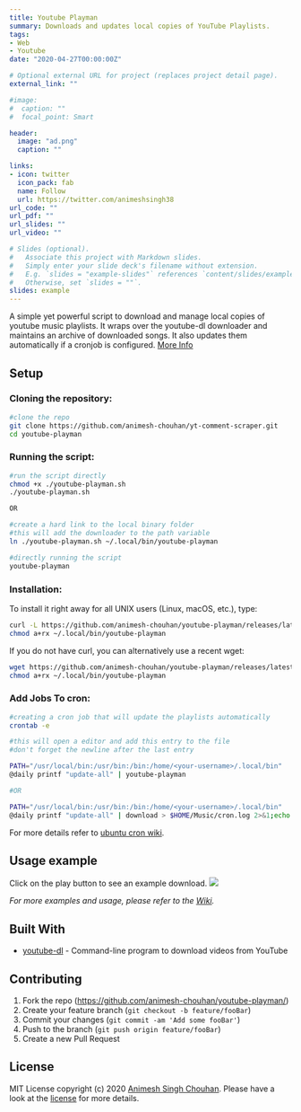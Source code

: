 ```yaml
---
title: Youtube Playman
summary: Downloads and updates local copies of YouTube Playlists.
tags:
- Web
- Youtube
date: "2020-04-27T00:00:00Z"

# Optional external URL for project (replaces project detail page).
external_link: ""

#image:
#  caption: ""
#  focal_point: Smart

header:
  image: "ad.png"
  caption: ""

links:
- icon: twitter
  icon_pack: fab
  name: Follow
  url: https://twitter.com/animeshsingh38
url_code: ""
url_pdf: ""
url_slides: ""
url_video: ""

# Slides (optional).
#   Associate this project with Markdown slides.
#   Simply enter your slide deck's filename without extension.
#   E.g. `slides = "example-slides"` references `content/slides/example-slides.md`.
#   Otherwise, set `slides = ""`.
slides: example
---
```


A simple yet powerful script to download and manage local copies of youtube music playlists. It wraps over the youtube-dl downloader and maintains an archive of downloaded songs. It also updates them automatically if a cronjob is configured. [More Info](https://animesh-chouhan.github.io/youtube-playman/)


## Setup

### Cloning the repository:
```sh
#clone the repo
git clone https://github.com/animesh-chouhan/yt-comment-scraper.git
cd youtube-playman
```
### Running the script:

```sh
#run the script directly
chmod +x ./youtube-playman.sh
./youtube-playman.sh

OR

#create a hard link to the local binary folder
#this will add the downloader to the path variable 
ln ./youtube-playman.sh ~/.local/bin/youtube-playman

#directly running the script
youtube-playman

```
### Installation:

To install it right away for all UNIX users (Linux, macOS, etc.), type:
```sh
curl -L https://github.com/animesh-chouhan/youtube-playman/releases/latest/download/youtube-playman -o ~/.local/bin/youtube-playman
chmod a+rx ~/.local/bin/youtube-playman
```
If you do not have curl, you can alternatively use a recent wget:
```sh
wget https://github.com/animesh-chouhan/youtube-playman/releases/latest/download/youtube-playman -O ~/.local/bin/youtube-playman
chmod a+rx ~/.local/bin/youtube-playman
```
### Add Jobs To cron:

```sh
#creating a cron job that will update the playlists automatically
crontab -e
```
```sh
#this will open a editor and add this entry to the file
#don't forget the newline after the last entry

PATH="/usr/local/bin:/usr/bin:/bin:/home/<your-username>/.local/bin"
@daily printf "update-all" | youtube-playman

#OR

PATH="/usr/local/bin:/usr/bin:/bin:/home/<your-username>/.local/bin"
@daily printf "update-all" | download > $HOME/Music/cron.log 2>&1;echo `date` >> $HOME/Music/cron.log

```
For more details refer to [ubuntu cron wiki](https://help.ubuntu.com/community/CronHowto).

## Usage example
Click on the play button to see an example download.
<a href="https://asciinema.org/a/bQgrwQfcFLtcuJpKMGEuq0Til?speed=2&preload=1&autoplay=1">
  <img src="https://asciinema.org/a/bQgrwQfcFLtcuJpKMGEuq0Til.png" max-width="1000px"/>
</a>

_For more examples and usage, please refer to the [Wiki][wiki]._


## Built With

* [youtube-dl](https://github.com/ytdl-org/youtube-dl) - Command-line program to download videos from YouTube



## Contributing

1. Fork the repo (<https://github.com/animesh-chouhan/youtube-playman/>)
2. Create your feature branch (`git checkout -b feature/fooBar`)
3. Commit your changes (`git commit -am 'Add some fooBar'`)
4. Push to the branch (`git push origin feature/fooBar`)
5. Create a new Pull Request

<!-- Markdown link & img dfn's -->
[license]: https://img.shields.io/github/license/animesh-chouhan/youtube-playman
[wiki]: https://github.com/animesh-chouhan/youtube-playman/wiki

## License
MIT License
copyright (c) 2020 [Animesh Singh Chouhan](https://github.com/animesh-chouhan). Please have a look at the [license](LICENSE) for more details.
